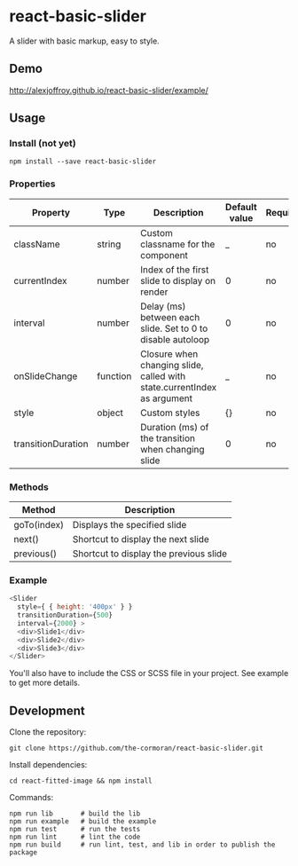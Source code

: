 # react-basic-slider

A slider with basic markup, easy to style.

## Demo

http://alexjoffroy.github.io/react-basic-slider/example/

## Usage

### Install (not yet)
```
npm install --save react-basic-slider
```

### Properties
|    Property    | Type |          Description          | Default value | Required |
| -------------  | ---- |          -----------          | ------------- | -------- |
| className      | string | Custom classname for the component | _ | no |
| currentIndex   | number | Index of the first slide to display on render | 0 | no |
| interval       | number | Delay (ms) between each slide. Set to 0 to disable autoloop | 0 | no |
| onSlideChange  | function | Closure when changing slide, called with state.currentIndex as argument | _ | no |
| style          | object | Custom styles | {} | no |
| transitionDuration | number | Duration (ms) of the transition when changing slide | 0 | no |

### Methods
|    Method      |                Description              |
| -------------  |                -----------              |
| goTo(index)    | Displays the specified slide            |
| next()         | Shortcut to display the next slide      |
| previous()     | Shortcut to display the previous slide  |

### Example
```javascript
<Slider
  style={ { height: '400px' } }
  transitionDuration={500}
  interval={2000} >
  <div>Slide1</div>
  <div>Slide2</div>
  <div>Slide3</div>
</Slider>
```

You'll also have to include the CSS or SCSS file in your project.
See example to get more details.

## Development
Clone the repository:
```
git clone https://github.com/the-cormoran/react-basic-slider.git
```
Install dependencies:
```
cd react-fitted-image && npm install
```
Commands:
```shell
npm run lib       # build the lib
npm run example   # build the example
npm run test      # run the tests
npm run lint      # lint the code
npm run build 	  # run lint, test, and lib in order to publish the package
```
